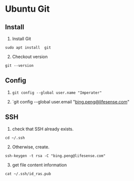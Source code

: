 # Ubuntu Git

## Install 

1. Install Git

`sudo apt install  git`

2. Checkout version

`git --version`

## Config

1. `git config --global user.name "Imperater"`

2. `git config --global user.email "bing.peng@lifesense.com"

## SSH

1. check that SSH already exists.

``` shell
cd ~/.ssh
```

2. Otherwise, create.

```shelll
ssh-keygen -t rsa -C "bing.peng@lifesense.com"
```

3. get file content information

``` shell
cat ~/.ssh/id_ras.pub
```
